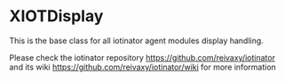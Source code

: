 # XIOTDisplay

This is the base class for all iotinator agent modules display handling.

Please check the iotinator repository https://github.com/reivaxy/iotinator and its wiki https://github.com/reivaxy/iotinator/wiki for more information
